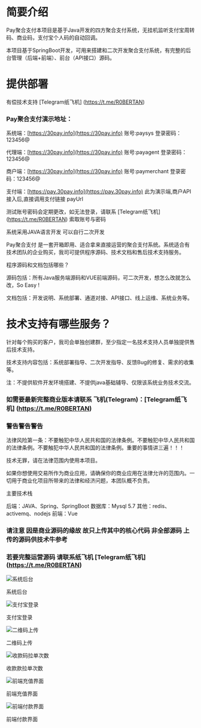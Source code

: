 # 简要介绍

Pay聚合支付本项目是基于Java开发的四方聚合支付系统，无挂机监听支付宝周转码、商业码，支付宝个人码的自动回调。

本项目基于SpringBoot开发，可用来搭建和二次开发聚合支付系统，有完整的后台管理（后端+前端）、前台（API接口）源码。

 
# 提供部署

有偿技术支持
[Telegram纸飞机] (https://t.me/R0BERTAN) 


### Pay聚合支付演示地址：

系统端：[https://30pay.info](https://30pay.info) 账号:paysys 登录密码：123456@ 

代理端：[https://30pay.info](https://30pay.info) 账号:payagent 登录密码：123456@ 

商户端：[https://30pay.info](https://30pay.info) 账号:paymerchant 登录密码：123456@ 

支付端：[https://pay.30pay.info](https://pay.30pay.info) 此为演示端,商户API接入后,直接调用支付链接 payUrl

测试账号密码会定期更改，如无法登录，请联系 [Telegram纸飞机] (https://t.me/R0BERTAN)   索取账号与密码

系统采用JAVA语言开发 可以自行二次开发

Pay聚合支付 是一套开箱即用、适合拿来直接运营的聚合支付系统。系统适合有技术团队的企业购买，我司可提供程序源码、技术文档和售后技术支持服务。

程序源码和文档包括哪些？

源码包括：所有Java服务端源码和VUE前端源码，可二次开发，想怎么改就怎么改，So Easy !

文档包括：开发说明、系统部署、通道对接、API接口、线上运维、系统业务等。

# 技术支持有哪些服务？

针对每个购买的客户，我司会单独创建群，至少指定一名技术支持人员单独提供售后技术支持。

技术支持内容包括：系统部署指导、二次开发指导、反馈Bug的修复、需求的收集等。

注：不提供软件开发环境搭建、不提供java基础辅导、仅限该系统业务技术交流。

### 如需要最新完整商业版本请联系 飞机(Telegram)：[Telegram纸飞机] (https://t.me/R0BERTAN)

### 警告警告警告

法律风险第一条：不要触犯中华人民共和国的法律条例。不要触犯中华人民共和国的法律条例。不要触犯中华人民共和国的法律条例。重要的事情讲三遍！！！

技术无罪，请在法律范围内使用本项目。

如果你想使用交易所作为商业应用，请确保你的商业应用在法律允许的范围内。一切用于商业化项目所带来的法律和经济问题，本团队概不负责。

主要技术栈

后端：JAVA、Spring、SpringBoot
数据库：Mysql 5.7
其他：redis、activemq、nodejs
前端：Vue


### 请注意 因是商业源码的缘故 故只上传其中的核心代码 非全部源码 上传的源码供技术牛参考

### 若要完整运营源码 请联系纸飞机 [Telegram纸飞机] (https://t.me/R0BERTAN) 
 
 

![系统后台](https://cdn.jsdelivr.net/gh/unionpaytan/pay-alipay@main/%E7%B3%BB%E7%BB%9F%E7%95%8C%E9%9D%A2/%E7%B3%BB%E7%BB%9F%E5%90%8E%E5%8F%B0.png?raw=true "系统后台")

系统后台

![支付宝登录](https://cdn.jsdelivr.net/gh/unionpaytan/pay-alipay@main/%E7%B3%BB%E7%BB%9F%E7%95%8C%E9%9D%A2/%E6%94%AF%E4%BB%98%E5%AE%9D%E7%99%BB%E5%BD%95.png "支付宝登录")

支付宝登录

![二维码上传](https://cdn.jsdelivr.net/gh/unionpaytan/pay-alipay@main/%E7%B3%BB%E7%BB%9F%E7%95%8C%E9%9D%A2/%E4%BA%8C%E7%BB%B4%E7%A0%81%E4%B8%8A%E4%BC%A0.png?raw=true "二维码上传")

二维码上传

![收款码拉单次数](https://cdn.jsdelivr.net/gh/unionpaytan/pay-alipay@main/%E7%B3%BB%E7%BB%9F%E7%95%8C%E9%9D%A2/%E8%AE%BE%E7%BD%AE%E6%8B%89%E5%8D%95%E6%AC%A1%E6%95%B0.png?raw=true "收款码拉单次数")

收款款拉单次数

![前端充值界面](https://cdn.jsdelivr.net/gh/unionpaytan/pay-alipay@main/%E7%B3%BB%E7%BB%9F%E7%95%8C%E9%9D%A2/%E5%89%8D%E7%AB%AF%E5%85%85%E5%80%BC%E7%95%8C%E9%9D%A2.png?raw=true "前端充值界面")

前端充值界面

![前端付款界面](https://cdn.jsdelivr.net/gh/unionpaytan/pay-alipay@main/%E7%B3%BB%E7%BB%9F%E7%95%8C%E9%9D%A2/%E5%AE%A2%E6%88%B7%E4%BB%98%E6%AC%BE%E7%95%8C%E9%9D%A2.png?raw=true "前端付款界面")

前端付款界面

